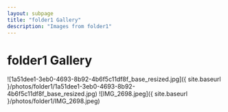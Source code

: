```yaml
---
layout: subpage
title: "folder1 Gallery"
description: "Images from folder1"
---
```


# folder1 Gallery

![1a51dee1-3eb0-4693-8b92-4b6f5c11df8f_base_resized.jpg]({ site.baseurl }/photos/folder1/1a51dee1-3eb0-4693-8b92-4b6f5c11df8f_base_resized.jpg)
![IMG_2698.jpeg]({ site.baseurl }/photos/folder1/IMG_2698.jpeg)
